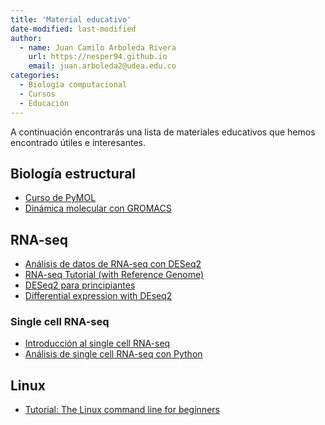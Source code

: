 ```yaml
---
title: 'Material educativo'
date-modified: last-modified
author:
  - name: Juan Camilo Arboleda Rivera
    url: https://nesper94.github.io
    email: juan.arboleda2@udea.edu.co
categories:
  - Biología computacional
  - Cursos
  - Educación
---
```


A continuación encontrarás una lista de materiales educativos que hemos
encontrado útiles e interesantes.

## Biología estructural

- [Curso de PyMOL](https://youtu.be/2UJ9_cADkek)
- [Dinámica molecular con GROMACS](http://www.mdtutorials.com/gmx/)

## RNA-seq

- [Análisis de datos de RNA-seq con DESeq2](https://bioconductor.org/packages/devel/bioc/vignettes/DESeq2/inst/doc/DESeq2.html)
- [RNA-seq Tutorial (with Reference Genome)](https://bioinformatics.uconn.edu/resources-and-events/tutorials-2/rna-seq-tutorial-with-reference-genome/)
- [DESeq2 para principiantes](https://www.youtube.com/watch?v=0b24mpzM_5M)
- [Differential expression with DEseq2](https://genviz.org/module-04-expression/0004/02/01/DifferentialExpression/)

### Single cell RNA-seq

- [Introducción al single cell RNA-seq](https://youtu.be/_ND6pEsf5Kg)
- [Análisis de single cell RNA-seq con Python](https://youtu.be/jwSPTgF9ESQ)

## Linux

- [Tutorial: The Linux command line for beginners](https://ubuntu.com/tutorials/command-line-for-beginners)
